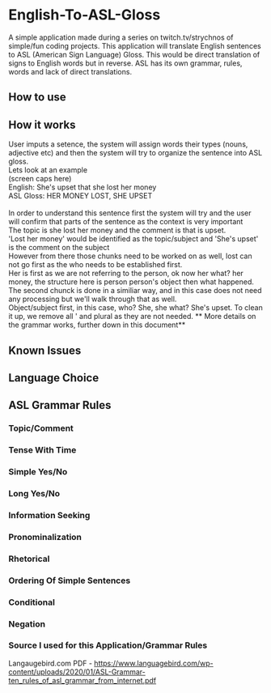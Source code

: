 # English-To-ASL-Gloss
A simple application made during a series on twitch.tv/strychnos of simple/fun coding projects. This application will translate English sentences to ASL (American Sign Language) Gloss. This would be direct translation of signs to English words but in reverse. ASL has its own grammar, rules, words and lack of direct translations. 

## How to use

## How it works
User imputs a setence, the system will assign words their types (nouns, adjective etc) and then the system will try to organize the sentence into ASL gloss. \
Lets look at an example \
(screen caps here) \
English: She's upset that she lost her money \
ASL Gloss: HER MONEY LOST, SHE UPSET \
\
In order to understand this sentence first the system will try and the user will confirm that parts of the sentence as the context is very important \
The topic is she lost her money and the comment is that is upset. \
'Lost her money' would be identified as the topic/subject and 'She's upset' is the comment on the subject \
However from there those chunks need to be worked on as well, lost can not go first as the who needs to be established first. \
Her is first as we are not referring to the person, ok now her what? her money, the structure here is person person's object then what happened. \
The second chunck is done in a similiar way, and in this case does not need any processing but we'll walk through that as well. \
Object/subject first, in this case, who? She, she what? She's upset. To clean it up, we remove all ' and plural as they are not needed. 
** More details on the grammar works, further down in this document**

## Known Issues

## Language Choice

## ASL Grammar Rules

### Topic/Comment

### Tense With Time

### Simple Yes/No

### Long Yes/No

### Information Seeking

### Pronominalization 

### Rhetorical

### Ordering Of Simple Sentences

### Conditional 

### Negation

### Source I used for this Application/Grammar Rules
Langaugebird.com PDF - https://www.languagebird.com/wp-content/uploads/2020/01/ASL-Grammar-ten_rules_of_asl_grammar_from_internet.pdf
